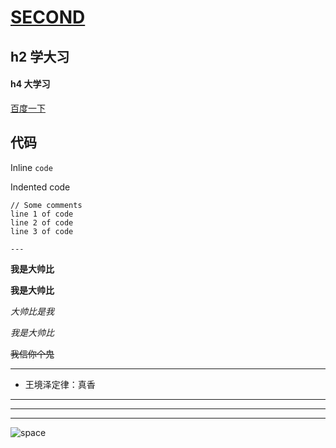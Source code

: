 # [SECOND](https://github.com/LIchenzhuo1998/-/blob/main/go%20to%20README.md)

## h2 学大习
#### h4 大学习

[百度一下](https://www.baidu.com/)

## 代码

Inline `code`

Indented code

    // Some comments
    line 1 of code
    line 2 of code
    line 3 of code
    
    ---
    
**我是大帅比**

__我是大帅比__

*大帅比是我*

_我是大帅比_

~~我信你个鬼~~
___

+ 王境泽定律：真香

___

---

***
![space](https://dss1.bdstatic.com/70cFuXSh_Q1YnxGkpoWK1HF6hhy/it/u=3353298151,2675212976&fm=26&gp=0.jpg)
